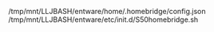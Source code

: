 /tmp/mnt/LLJBASH/entware/home/.homebridge/config.json
/tmp/mnt/LLJBASH/entware/etc/init.d/S50homebridge.sh
